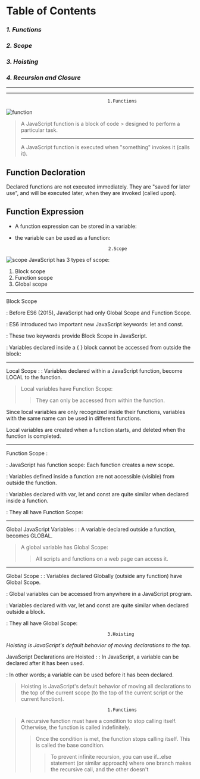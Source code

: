 # **Table of Contents**
### *1. Functions*
### *2. Scope*
### *3. Hoisting*
### *4. Recursion and Closure*

___
___

                                          1.Functions
![function](https://masteringjs.io/assets/logo.png) 

> A JavaScript function is a block of code > designed to perform a particular task.
> ___
>A JavaScript function is executed when  "something" invokes it (calls it).

## Function Decloration

Declared functions are not executed immediately. They are "saved for later use", and will be executed later, when they are invoked (called upon).

## Function Expression

- A function expression can be stored in a variable:
-  the variable can be used as a function:

                                          2.Scope
![scope](https://lh3.googleusercontent.com/proxy/wOcIrKvn-3uP-hKAm5Wx4qdiJlaNCrKTZC2KNMyjdAtfnyUKQ_6QHpMxM-eUTAhC1_dGG5Uv5P16rXPcTxQWIKWm7oMWai7NIbahcmSX3_X-YM9-vMnIS-b2Y2NSlbJxX3GBRfxmmQ_4ikP9HbRQSZPiOxEbT4plz5rHtHVud2_7mFYh=w1200-h630-p-k-no-nu)
JavaScript has 3 types of scope: 
1. Block scope
2. Function scope
3. Global scope

___

Block Scope 

: Before ES6 (2015), JavaScript had only     Global Scope and Function Scope.

: ES6 introduced two important new           JavaScript keywords: let and const.

: These two keywords provide Block Scope in   JavaScript.

: Variables declared inside a { } block      cannot be accessed from outside the block:
___
 Local Scope :
: Variables declared within a JavaScript function, become LOCAL to the function.

> Local variables have Function Scope:
>> They can only be accessed from within the function.

Since local variables are only recognized inside their functions, variables with the same name can be used in different functions.

Local variables are created when a function starts, and deleted when the function is completed.

 ___
 
 Function Scope :
 
: JavaScript has function scope: Each function creates a new scope.

: Variables defined inside a function are not accessible (visible) from outside the function.

: Variables declared with var, let and const are quite similar when declared inside a function.

: They all have Function Scope:
 
 ___
 
 Global JavaScript Variables :
: A variable declared outside a function, becomes GLOBAL.

> A global variable has Global Scope:
>> All scripts and functions on a web page can access it.

___

 Global Scope :
: Variables declared Globally (outside any function) have Global Scope.

: Global variables can be accessed from anywhere in a JavaScript program.

: Variables declared with var, let and const are quite similar when declared outside a block.

: They all have Global Scope:

                                          3.Hoisting

*Hoisting is JavaScript's default behavior of moving declarations to the top.*

 JavaScript Declarations are Hoisted :
: In JavaScript, a variable can be declared after it has been used.

: In other words; a variable can be used before it has been declared.

> Hoisting is JavaScript's default behavior of moving all declarations to the top of the current scope (to the top of the current script or the current function).

                                          1.Functions
> A recursive function must have a condition to stop calling itself. Otherwise, 
the function is called indefinitely.
>> Once the condition is met, the function stops calling itself. This is called the 
base condition.
>> > To prevent infinite recursion, you can use if...else statement (or similar 
approach) where one branch makes the recursive call, and the other 
doesn't












